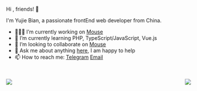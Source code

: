 Hi , friends! 👋

I'm Yujie Bian, a passionate frontEnd web developer from China. 

- 👨🏽‍💻 I’m currently working on [Mouse](<https://github.com/isArtJay/Mouse>)
- 🌱 I’m currently learning PHP, TypeScript/JavaScript, Vue.js
- 🤝 I’m looking to collaborate on [Mouse](<https://github.com/isArtJay/Mouse>)
- 💬 Ask me about anything [here](<https://github.com/isArtJay/isArtJay/issues/1>), I am happy to help
- 📫 How to reach me: [Telegram](https://t.me/yj_bian)  [Email](mailto:bianyujie@lien.run)

<br/>

<p>
    <img  src="https://github-readme-stats.vercel.app/api?username=isArtJay&hide_title=true&hide=stars&show_icons=true&line_height=23"></img><img align="right"  src="https://github-readme-stats.vercel.app/api/top-langs/?username=isArtJay&layout=compact" /></p>
